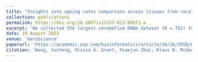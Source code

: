```yaml
---
title: "Insights into ageing rates comparison across tissues from recalibrating cerebellum DNA methylation clock"
collection: publications
permalink: https://doi.org/10.1007/s11357-023-00871-w
excerpt: 'We collected the largest cerebellum DNAm dataset (N = 752) to date. We found the respective epigenetic ages are all severely underestimated by six representative DNAm age clocks, with the underestimation effects more pronounced in the four clocks whose training datasets do not include brain-related tissues. We identified 613 age-associated CpGs in the cerebellum. We built BrainCortexClock to prove that a single DNAm clock can unbiasedly estimate DNAm ages of both cerebellum and cerebral cortex, when adequately and equally represented in the training dataset. Comparing ageing rates across tissues using DNA methylation multi-tissue clocks is flawed. The large underestimation of age prediction for cerebellums by previous clocks mainly reflects the improper usage of these age clocks. There exist strong and consistent ageing effects on the cerebellar methylome, and we suggest the smaller number of age-associated CpG sites in the cerebellum is largely attributed to its extremely low average cell replication rates.'
date: 19 August 2023
venue: 'GeroScience'
paperurl: 'https://academic.oup.com/bioinformatics/article/38/16/3950/6623409'
citation: 'Wang, Yucheng, Olivia A. Grant, Xiaojun Zhai, Klaus D. Mcdonald-Maier, and Leonardo C. Schalkwyk. "Insights into ageing rates comparison across tissues from recalibrating cerebellum DNA methylation clock." GeroScience 46, no. 1 (2024): 39-56.'
---
```

